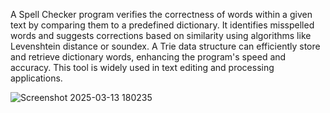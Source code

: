 A Spell Checker program verifies the correctness of words within a given text by comparing them to a predefined dictionary. It identifies misspelled words and suggests corrections based on similarity using algorithms like Levenshtein distance or soundex. A Trie data structure can efficiently store and retrieve dictionary words, enhancing the program's speed and accuracy. This tool is widely used in text editing and processing applications.

![Screenshot 2025-03-13 180235](https://github.com/user-attachments/assets/5e8b334b-1877-45e7-8296-405ae19ab880)
